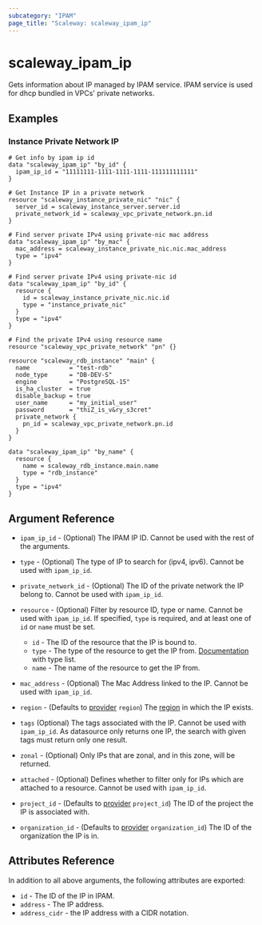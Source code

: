 ```yaml
---
subcategory: "IPAM"
page_title: "Scaleway: scaleway_ipam_ip"
---
```


# scaleway_ipam_ip

Gets information about IP managed by IPAM service. IPAM service is used for dhcp bundled in VPCs' private networks.

## Examples

### Instance Private Network IP

```hcl
# Get info by ipam ip id
data "scaleway_ipam_ip" "by_id" {
  ipam_ip_id = "11111111-1111-1111-1111-111111111111"
}

# Get Instance IP in a private network
resource "scaleway_instance_private_nic" "nic" {
  server_id = scaleway_instance_server.server.id
  private_network_id = scaleway_vpc_private_network.pn.id
}

# Find server private IPv4 using private-nic mac address
data "scaleway_ipam_ip" "by_mac" {
  mac_address = scaleway_instance_private_nic.nic.mac_address
  type = "ipv4"
}

# Find server private IPv4 using private-nic id
data "scaleway_ipam_ip" "by_id" {
  resource {
    id = scaleway_instance_private_nic.nic.id
    type = "instance_private_nic"
  }
  type = "ipv4"
}

# Find the private IPv4 using resource name
resource "scaleway_vpc_private_network" "pn" {}

resource "scaleway_rdb_instance" "main" {
  name           = "test-rdb"
  node_type      = "DB-DEV-S"
  engine         = "PostgreSQL-15"
  is_ha_cluster  = true
  disable_backup = true
  user_name      = "my_initial_user"
  password       = "thiZ_is_v&ry_s3cret"
  private_network {
    pn_id = scaleway_vpc_private_network.pn.id
  }
}

data "scaleway_ipam_ip" "by_name" {
  resource {
    name = scaleway_rdb_instance.main.name
    type = "rdb_instance"
  }
  type = "ipv4"
}

```

## Argument Reference

- `ipam_ip_id` - (Optional) The IPAM IP ID. Cannot be used with the rest of the arguments.

- `type` - (Optional) The type of IP to search for (ipv4, ipv6). Cannot be used with `ipam_ip_id`.

- `private_network_id` - (Optional) The ID of the private network the IP belong to. Cannot be used with `ipam_ip_id`.

- `resource` - (Optional) Filter by resource ID, type or name. Cannot be used with `ipam_ip_id`.
If specified, `type` is required, and at least one of `id` or `name` must be set.
    - `id` - The ID of the resource that the IP is bound to.
    - `type` - The type of the resource to get the IP from. [Documentation](https://pkg.go.dev/github.com/scaleway/scaleway-sdk-go@master/api/ipam/v1#pkg-constants) with type list.
    - `name` - The name of the resource to get the IP from.

- `mac_address` - (Optional) The Mac Address linked to the IP. Cannot be used with `ipam_ip_id`.

- `region` - (Defaults to [provider](../index.md#zone) `region`) The [region](../guides/regions_and_zones.md#regions) in which the IP exists.

- `tags` (Optional) The tags associated with the IP. Cannot be used with `ipam_ip_id`.
  As datasource only returns one IP, the search with given tags must return only one result.

- `zonal` - (Optional) Only IPs that are zonal, and in this zone, will be returned.

- `attached` - (Optional) Defines whether to filter only for IPs which are attached to a resource. Cannot be used with `ipam_ip_id`.

- `project_id` - (Defaults to [provider](../index.md#project_id) `project_id`) The ID of the project the IP is associated with.

- `organization_id` - (Defaults to [provider](../index.md#organization_id) `organization_id`) The ID of the organization the IP is in.

## Attributes Reference

In addition to all above arguments, the following attributes are exported:

- `id` - The ID of the IP in IPAM.
- `address` - The IP address.
- `address_cidr` - the IP address with a CIDR notation.
